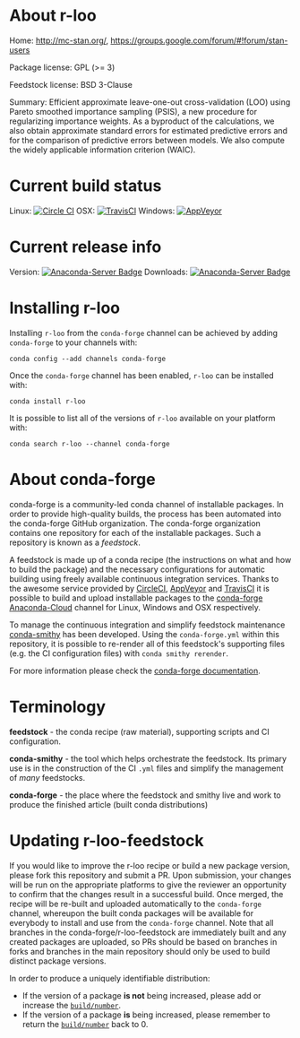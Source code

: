 About r-loo
===========

Home: http://mc-stan.org/, https://groups.google.com/forum/#!forum/stan-users

Package license: GPL (>= 3)

Feedstock license: BSD 3-Clause

Summary: Efficient approximate leave-one-out cross-validation (LOO) using Pareto smoothed importance sampling (PSIS), a new procedure for regularizing importance weights. As a byproduct of the calculations, we also obtain approximate standard errors for estimated predictive errors and for the comparison of predictive errors between models. We also compute the widely applicable information criterion (WAIC).



Current build status
====================

Linux: [![Circle CI](https://circleci.com/gh/conda-forge/r-loo-feedstock.svg?style=shield)](https://circleci.com/gh/conda-forge/r-loo-feedstock)
OSX: [![TravisCI](https://travis-ci.org/conda-forge/r-loo-feedstock.svg?branch=master)](https://travis-ci.org/conda-forge/r-loo-feedstock)
Windows: [![AppVeyor](https://ci.appveyor.com/api/projects/status/github/conda-forge/r-loo-feedstock?svg=True)](https://ci.appveyor.com/project/conda-forge/r-loo-feedstock/branch/master)

Current release info
====================
Version: [![Anaconda-Server Badge](https://anaconda.org/conda-forge/r-loo/badges/version.svg)](https://anaconda.org/conda-forge/r-loo)
Downloads: [![Anaconda-Server Badge](https://anaconda.org/conda-forge/r-loo/badges/downloads.svg)](https://anaconda.org/conda-forge/r-loo)

Installing r-loo
================

Installing `r-loo` from the `conda-forge` channel can be achieved by adding `conda-forge` to your channels with:

```
conda config --add channels conda-forge
```

Once the `conda-forge` channel has been enabled, `r-loo` can be installed with:

```
conda install r-loo
```

It is possible to list all of the versions of `r-loo` available on your platform with:

```
conda search r-loo --channel conda-forge
```


About conda-forge
=================

conda-forge is a community-led conda channel of installable packages.
In order to provide high-quality builds, the process has been automated into the
conda-forge GitHub organization. The conda-forge organization contains one repository
for each of the installable packages. Such a repository is known as a *feedstock*.

A feedstock is made up of a conda recipe (the instructions on what and how to build
the package) and the necessary configurations for automatic building using freely
available continuous integration services. Thanks to the awesome service provided by
[CircleCI](https://circleci.com/), [AppVeyor](http://www.appveyor.com/)
and [TravisCI](https://travis-ci.org/) it is possible to build and upload installable
packages to the [conda-forge](https://anaconda.org/conda-forge)
[Anaconda-Cloud](http://docs.anaconda.org/) channel for Linux, Windows and OSX respectively.

To manage the continuous integration and simplify feedstock maintenance
[conda-smithy](http://github.com/conda-forge/conda-smithy) has been developed.
Using the ``conda-forge.yml`` within this repository, it is possible to re-render all of
this feedstock's supporting files (e.g. the CI configuration files) with ``conda smithy rerender``.

For more information please check the [conda-forge documentation](https://conda-forge.org/docs/).

Terminology
===========

**feedstock** - the conda recipe (raw material), supporting scripts and CI configuration.

**conda-smithy** - the tool which helps orchestrate the feedstock.
                   Its primary use is in the construction of the CI ``.yml`` files
                   and simplify the management of *many* feedstocks.

**conda-forge** - the place where the feedstock and smithy live and work to
                  produce the finished article (built conda distributions)


Updating r-loo-feedstock
========================

If you would like to improve the r-loo recipe or build a new
package version, please fork this repository and submit a PR. Upon submission,
your changes will be run on the appropriate platforms to give the reviewer an
opportunity to confirm that the changes result in a successful build. Once
merged, the recipe will be re-built and uploaded automatically to the
`conda-forge` channel, whereupon the built conda packages will be available for
everybody to install and use from the `conda-forge` channel.
Note that all branches in the conda-forge/r-loo-feedstock are
immediately built and any created packages are uploaded, so PRs should be based
on branches in forks and branches in the main repository should only be used to
build distinct package versions.

In order to produce a uniquely identifiable distribution:
 * If the version of a package **is not** being increased, please add or increase
   the [``build/number``](http://conda.pydata.org/docs/building/meta-yaml.html#build-number-and-string).
 * If the version of a package **is** being increased, please remember to return
   the [``build/number``](http://conda.pydata.org/docs/building/meta-yaml.html#build-number-and-string)
   back to 0.